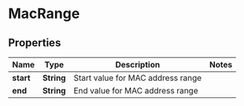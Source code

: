 # MacRange

## Properties
Name | Type | Description | Notes
------------ | ------------- | ------------- | -------------
**start** | **String** | Start value for MAC address range | 
**end** | **String** | End value for MAC address range | 
